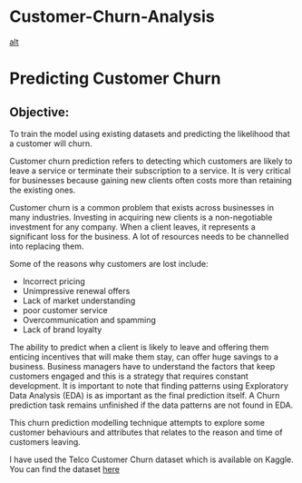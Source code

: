 # Customer-Churn-Analysis

[alt](https://imgs.search.brave.com/ndfWDNC1t2rn6upGKVLg…/Z3MtdGhhdC13aWxs/LXJlZHVjZS15b3Vy/LWNodXJuLnBuZw)

# Predicting Customer Churn

## Objective: 
To train the model using existing datasets and predicting the likelihood that a customer will churn.

Customer churn prediction refers to detecting which customers are likely to leave a service or terminate their subscription to a service. It is very critical for businesses because gaining new clients often costs more than retaining the existing ones.

Customer churn is a common problem that exists across businesses in many industries. Investing in acquiring new clients is a non-negotiable investment for any company. When a client leaves, it represents a significant loss for the business. A lot of resources needs to be channelled into replacing them.

Some of the reasons why customers are lost include:
- Incorrect pricing
- Unimpressive renewal offers
- Lack of market understanding
- poor customer service
- Overcommunication and spamming
- Lack of brand loyalty

The ability to predict when a client is likely to leave and offering them enticing incentives that will make them stay, can offer huge savings to a business. Business managers have to understand the factors that keep customers engaged and this is a strategy that requires constant development. It is important to note that finding patterns using Exploratory Data Analysis (EDA) is as important as the final prediction itself. A Churn prediction task remains unfinished if the data patterns are not found in EDA.

This churn prediction modelling technique attempts to explore some customer behaviours and attributes that relates to the reason 
and time of customers leaving. 

I have used the Telco Customer Churn dataset which is available on Kaggle. You can find the dataset <a href="https://www.kaggle.com/blastchar/telco-customer-churn">here</a>
